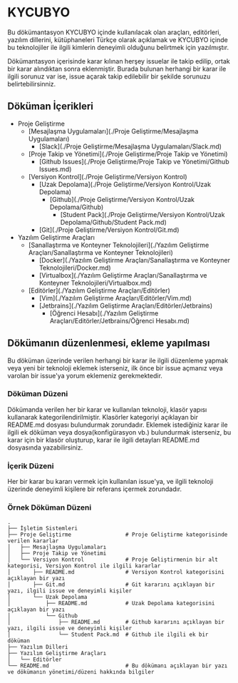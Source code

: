 # KYCUBYO
Bu dökümantasyon KYCUBYO içinde kullanılacak olan araçları, editörleri, yazılım dillerini, kütüphaneleri Türkçe olarak açıklamak ve KYCUBYO içinde bu teknolojiler ile ilgili kimlerin deneyimli olduğunu belirtmek için yazılmıştır.

Dökümantasyon içerisinde karar kılınan herşey issuelar ile takip edilip, ortak bir karar alındıktan sonra eklenmiştir. Burada bulunan herhangi bir karar ile ilgili sorunuz var ise, issue açarak takip edilebilir bir şekilde sorunuzu belirtebilirsinniz.

## Döküman İçerikleri
[//]: # (TOCSTART)
- Proje Geliştirme
	- [Mesajlaşma Uygulamaları](./Proje Geliştirme/Mesajlaşma Uygulamaları)
		- [Slack](./Proje Geliştirme/Mesajlaşma Uygulamaları/Slack.md)
	- [Proje Takip ve Yönetimi](./Proje Geliştirme/Proje Takip ve Yönetimi)
		- [Github Issues](./Proje Geliştirme/Proje Takip ve Yönetimi/Github Issues.md)
	- [Versiyon Kontrol](./Proje Geliştirme/Versiyon Kontrol)
		- [Uzak Depolama](./Proje Geliştirme/Versiyon Kontrol/Uzak Depolama)
			- [Github](./Proje Geliştirme/Versiyon Kontrol/Uzak Depolama/Github)
				- [Student Pack](./Proje Geliştirme/Versiyon Kontrol/Uzak Depolama/Github/Student Pack.md)
		- [Git](./Proje Geliştirme/Versiyon Kontrol/Git.md)
- Yazılım Geliştirme Araçları
	- [Sanallaştırma ve Konteyner Teknolojileri](./Yazılım Geliştirme Araçları/Sanallaştırma ve Konteyner Teknolojileri)
		- [Docker](./Yazılım Geliştirme Araçları/Sanallaştırma ve Konteyner Teknolojileri/Docker.md)
		- [Virtualbox](./Yazılım Geliştirme Araçları/Sanallaştırma ve Konteyner Teknolojileri/Virtualbox.md)
	- [Editörler](./Yazılım Geliştirme Araçları/Editörler)
		- [Vim](./Yazılım Geliştirme Araçları/Editörler/Vim.md)
		- [Jetbrains](./Yazılım Geliştirme Araçları/Editörler/Jetbrains)
			- [Öğrenci Hesabı](./Yazılım Geliştirme Araçları/Editörler/Jetbrains/Öğrenci Hesabı.md)

[//]: # (TOCEND)

## Dökümanın düzenlenmesi, ekleme yapılması
Bu döküman üzerinde verilen herhangi bir karar ile ilgili düzenleme yapmak veya yeni bir teknoloji eklemek isterseniz, ilk önce bir issue açmanız veya varolan bir issue'ya yorum eklemeniz gerekmektedir.

### Döküman Düzeni
Dökümanda verilen her bir karar ve kullanılan teknoloji, klasör yapısı kullanarak kategorilendirilmiştir. Klasörler kategoriyi açıklayan bir README.md dosyası bulundurmak zorundadır. Eklemek istediğiniz karar ile ilgili ek döküman veya dosya(konfigürasyon vb.) bulundurmak isterseniz, bu karar için bir klasör oluşturup, karar ile ilgili detayları README.md dosyasında yazabilirsiniz.

### İçerik Düzeni
Her bir karar bu kararı vermek için kullanılan issue'ya, ve ilgili teknoloji üzerinde deneyimli kişilere bir referans içermek zorundadır.

### Örnek Döküman Düzeni
```
.
├── İşletim Sistemleri
├── Proje Geliştirme                 # Proje Geliştirme kategorisinde verilen kararlar
│   ├── Mesajlaşma Uygulamaları
│   ├── Proje Takip ve Yönetimi
│   └── Versiyon Kontrol             # Proje Geliştirmenin bir alt kategorisi, Versiyon Kontrol ile ilgili kararlar
│       ├── README.md                # Versiyon Kontrol kategorisini açıklayan bir yazı
│       ├── Git.md                   # Git kararını açıklayan bir yazı, ilgili issue ve deneyimli kişiler
│       └── Uzak Depolama
│           ├── README.md            # Uzak Depolama kategorisini açıklayan bir yazı
│           └── Github
│               ├── README.md        # Github kararını açıklayan bir yazı, ilgili issue ve deneyimli kişiler
│               └── Student Pack.md  # Github ile ilgili ek bir döküman
├── Yazılım Dilleri
├── Yazılım Geliştirme Araçları
│   └── Editörler
└── README.md                        # Bu dökümanı açıklayan bir yazı ve dökümanın yönetimi/düzeni hakkında bilgiler
```
